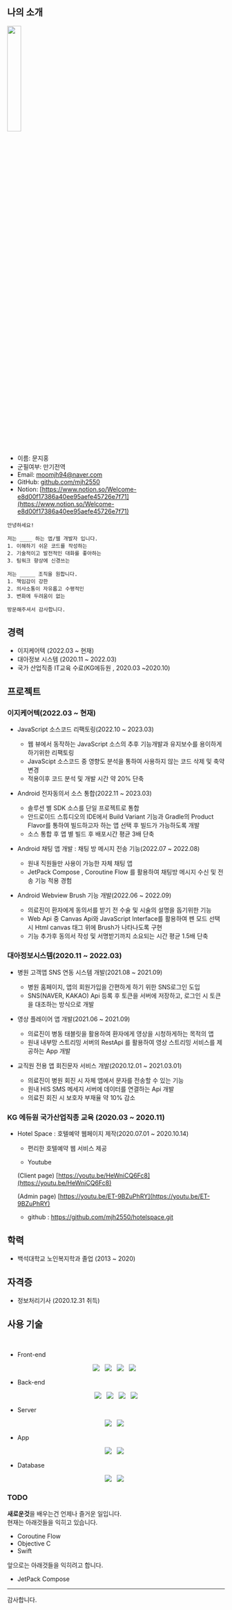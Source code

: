 
## 나의 소개
<!--- 이미지 부분 -->
<img width="25%" src="https://user-images.githubusercontent.com/62639477/153743897-8a773db6-bc8b-4871-86fc-b1d90f0ce52b.jpg"/>
<br>

- 이름: 문지홍
- 군필여부: 만기전역
- Email: moomjh94@naver.com
- GitHub: [github.com/mjh2550](https://github.com/mjh2550)
- Notion: [https://www.notion.so/Welcome-e8d00f17386a40ee95aefe45726e7f71](https://www.notion.so/Welcome-e8d00f17386a40ee95aefe45726e7f71)
```
안녕하세요! 

저는 ____ 하는 앱/웹 개발자 입니다.
1. 이해하기 쉬운 코드를 작성하는
2. 기술적이고 발전적인 대화를 좋아하는
3. 팀워크 향상에 신경쓰는

저는 _____ 조직을 원합니다.
1. 책임감이 강한
2. 의사소통이 자유롭고 수평적인
3. 변화에 두려움이 없는

방문해주셔서 감사합니다.

```

## 경력
- 이지케어텍 (2022.03 ~ 현재)
- 대아정보 시스템 (2020.11 ~ 2022.03)
- 국가 산업직종 IT교육 수료(KG에듀원 , 2020.03 ~2020.10)
 

## 프로젝트

 ### 이지케어텍(2022.03 ~ 현재)
 
 
 - JavaScript 소스코드 리팩토링(2022.10 ~ 2023.03)
 
    * 웹 뷰에서 동작하는 JavaScript 소스의 추후 기능개발과 유지보수를 용이하게 하기위한 리팩토링
    * JavaScipt 소스코드 중 영향도 분석을 통하여 사용하지 않는 코드 삭제 및 축약 변경
    * 적용이후 코드 분석 및 개발 시간 약 20% 단축
 
 - Android 전자동의서 소스 통합(2022.11 ~ 2023.03)
 
    * 솔루션 별 SDK 소스를 단일 프로젝트로 통합
    * 안드로이드 스튜디오의 IDE에서 Build Variant 기능과 Gradle의 Product Flavor를 통하여 빌드하고자 하는 앱 선택 후 빌드가 가능하도록 개발
    * 소스 통합 후 앱 별 빌드 후 배포시간 평균 3배 단축

 - Android 채팅 앱 개발 : 채팅 방 메시지 전송 기능(2022.07 ~ 2022.08)
  
    * 원내 직원들만 사용이 가능한 자체 채팅 앱
    * JetPack Compose , Coroutine Flow 를 활용하여 채팅방 메시지 수신 및 전송 기능 적용 경험
    
  - Android Webview Brush 기능 개발(2022.06 ~ 2022.09)
    
    * 의료진이 환자에게 동의서를 받기 전 수술 및 시술의 설명을 돕기위한 기능
    * Web Api 중 Canvas Api와 JavaScript Interface를 활용하여 펜 모드 선택 시 Html canvas 태그 위에 Brush가 나타나도록 구현
    * 기능 추가후 동의서 작성 및 서명받기까지 소요되는 시간 평균 1.5배 단축
    
  ### 대아정보시스템(2020.11 ~ 2022.03)
  
  - 병원 고객앱 SNS 연동 시스템 개발(2021.08 ~ 2021.09)
    * 병원 홈페이지, 앱의 회원가입을 간편하게 하기 위한 SNS로그인 도입
    * SNS(NAVER, KAKAO) Api 등록 후 토큰을 서버에 저장하고, 로그인 시 토큰을 대조하는 방식으로 개발
    
  - 영상 플레이어 앱 개발(2021.06 ~ 2021.09)
    
    * 의료진이 병동 태블릿을 활용하여 환자에게 영상을 시청하게하는 목적의 앱
    * 원내 내부망 스트리밍 서버의 RestApi 를 활용하여 영상 스트리밍 서비스를 제공하는 App 개발
    
  - 교직원 전용 앱 회진문자 서비스 개발(2020.12.01 ~ 2021.03.01)
    
    * 의료진이 병원 회진 시 자체 앱에서 문자를 전송할 수 있는 기능
    * 원내 HIS SMS 메세지 서버에 데이터를 연결하는 Api 개발
    * 의료진 회진 시 보호자 부재율 약 10% 감소
    
    
 ### KG 에듀원 국가산업직종 교육 (2020.03 ~ 2020.11)
   
 - Hotel Space : 호텔예약 웹페이지 제작(2020.07.01 ~ 2020.10.14)
        
     * 편리한 호텔예약 웹 서비스 제공
        
     * Youtube  
        
      (Client page) [https://youtu.be/HeWniCQ6Fc8](https://youtu.be/HeWniCQ6Fc8)
        
      (Admin page) [https://youtu.be/ET-9BZuPhRY](https://youtu.be/ET-9BZuPhRY)
        
     * github : https://github.com/mjh2550/hotelspace.git


## 학력
- 백석대학교 노인복지학과 졸업 (2013 ~ 2020)

## 자격증
- 정보처리기사 (2020.12.31 취득)

## 사용 기술
<!--<h3 align="center"><b>🛠 Tech Stack 🛠</b></h3>-->
</br>

* Front-end
<p align="center">
<img src="https://img.shields.io/badge/HTML5-E34F26?style=flat-square&logo=HTML5&logoColor=white"/></a> &nbsp
<img src="https://img.shields.io/badge/CSS3-1572B6?style=flat-square&logo=CSS3&logoColor=white"/></a> &nbsp
<img src="https://img.shields.io/badge/JavaScript-F7DF1E?style=flat-square&logo=JavaScript&logoColor=black"/></a> &nbsp
<img src="https://img.shields.io/badge/jQuery-0769AD?style=flat-square&logo=jQuery&logoColor=white"/></a> &nbsp
</p>

* Back-end
<p align="center">
<img src="https://img.shields.io/badge/Kotlin-007396?style=flat-square&logo=Java&logoColor=white"/></a> &nbsp
<img src="https://img.shields.io/badge/Java-007396?style=flat-square&logo=Java&logoColor=white"/></a> &nbsp
<img src="https://img.shields.io/badge/Spring-6DB33F?style=flat-square&logo=Spring&logoColor=white"/></a> &nbsp
<img src="https://img.shields.io/badge/Spring Boot-6DB33F?style=flat-square&logo=Spring%20Boot&logoColor=white"/></a>
</p>

* Server
<p align="center">
<img src="https://img.shields.io/badge/Apache-D22128?style=flat-square&logo=Apache&logoColor=white"/></a> &nbsp
<img src="https://img.shields.io/badge/Apache Tomcat-F8DC75?style=flat-square&logo=Apache%20Tomcat&logoColor=black"/></a> &nbsp
</p>

* App
<p align="center">
<img src="https://img.shields.io/badge/Android-3DDC84?style=flat-square&logo=Android&logoColor=white"/></a> &nbsp 
<img src="https://img.shields.io/badge/Android Studio-3DDC84?style=flat-square&logo=Android%20Studio&logoColor=white"/></a> &nbsp 
</p>

* Database
<p align="center">
<img src="https://img.shields.io/badge/Microsoft SQL Server-CC2927?style=flat-square&logo=Microsoft%20SQL%20Server&logoColor=white"/></a> &nbsp 
<img src="https://img.shields.io/badge/Oracle-F80000?style=flat-square&logo=Oracle&logoColor=white"/></a> &nbsp 
</p>

### TODO
**새로운것**을 배우는건 언제나 즐거운 일입니다. <br/>
현재는 아래것들을 익히고 있습니다.
- Coroutine Flow
- Objective C
- Swift

앞으로는 아래것들을 익히려고 합니다.
- JetPack Compose

----

감사합니다.


<!--
**mjh2550/mjh2550** is a ✨ _special_ ✨ repository because its `README.md` (this file) appears on your GitHub profile.

Here are some ideas to get you started:

- 🔭 I’m currently working on ...
- 🌱 I’m currently learning ...
- 👯 I’m looking to collaborate on ...
- 🤔 I’m looking for help with ...
- 💬 Ask me about ...
- 📫 How to reach me: ...
- 😄 Pronouns: ...
- ⚡ Fun fact: ...
-->
